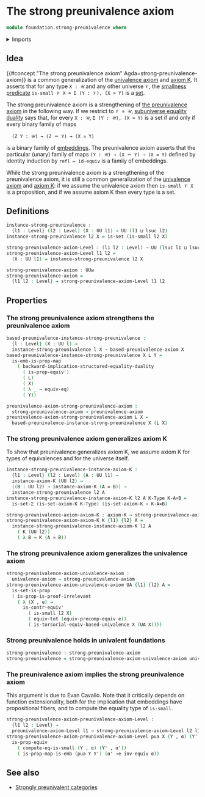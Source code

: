 # The strong preunivalence axiom

```agda
module foundation.strong-preunivalence where
```

<details><summary>Imports</summary>

```agda
open import foundation.contractible-types
open import foundation.dependent-identifications
open import foundation.dependent-pair-types
open import foundation.equality-dependent-pair-types
open import foundation.equivalences
open import foundation.functoriality-dependent-pair-types
open import foundation.identity-types
open import foundation.preunivalence
open import foundation.propositional-maps
open import foundation.propositions
open import foundation.sets
open import foundation.small-types
open import foundation.structured-equality-duality
open import foundation.univalence
open import foundation.universe-levels

open import foundation-core.function-types
```

</details>

## Idea

{{#concept "The strong preunivalence axiom" Agda=strong-preunivalence-axiom}} is
a common generalization of the [univalence axiom](foundation.univalence.md) and
[axiom K](foundation-core.sets.md). It asserts that for any type `X : 𝒰` and any
other universe `𝒱`, the [smallness predicate](foundation-core.small-types.md)
`is-small 𝒱 X ≐ Σ (Y : 𝒱), (X ≃ Y)` is a [set](foundation-core.sets.md).

The strong preunivalence axiom is a strengthening of
[the preunivalence axiom](foundation.preunivalence.md) in the following way. If
we restrict to `𝒱 ≐ 𝒰`,
[subuniverse equality duality](foundation.structured-equality-duality.md) says
that, for every `X : 𝒰`, `Σ (Y : 𝒰), (X ≃ Y)` is a set if and only if every
binary family of maps

```text
  (Z Y : 𝒰) → (Z ＝ Y) → (X ≃ Y)
```

is a binary family of [embeddings](foundation-core.embeddings.md). The
preunivalence axiom asserts that the particular (unary) family of maps
`(Y : 𝒰) → (X ＝ Y) → (X ≃ Y)` defined by identity induction by
`refl ↦ id-equiv` is a family of embeddings.

While the strong preunivalence axiom is a strengthening of the preunivalence
axiom, it is still a common generalization of the
[univalence axiom](foundation.univalence.md) and
[axiom K](foundation-core.sets.md): if we assume the univalence axiom then
`is-small 𝒱 X` is a proposition, and if we assume axiom K then every type is a
set.

## Definitions

```agda
instance-strong-preunivalence :
  {l1 : Level} (l2 : Level) (X : UU l1) → UU (l1 ⊔ lsuc l2)
instance-strong-preunivalence l2 X = is-set (is-small l2 X)

strong-preunivalence-axiom-Level : (l1 l2 : Level) → UU (lsuc l1 ⊔ lsuc l2)
strong-preunivalence-axiom-Level l1 l2 =
  (X : UU l1) → instance-strong-preunivalence l2 X

strong-preunivalence-axiom : UUω
strong-preunivalence-axiom =
  {l1 l2 : Level} → strong-preunivalence-axiom-Level l1 l2
```

## Properties

### The strong preunivalence axiom strengthens the preunivalence axiom

```agda
based-preunivalence-instance-strong-preunivalence :
  {l : Level} (X : UU l) →
  instance-strong-preunivalence l X → based-preunivalence-axiom X
based-preunivalence-instance-strong-preunivalence X L Y =
  is-emb-is-prop-map
    ( backward-implication-structured-equality-duality
      ( is-prop-equiv')
      ( L)
      ( X)
      ( λ _ → equiv-eq)
      ( Y))

preunivalence-axiom-strong-preunivalence-axiom :
  strong-preunivalence-axiom → preunivalence-axiom
preunivalence-axiom-strong-preunivalence-axiom L X =
  based-preunivalence-instance-strong-preunivalence X (L X)
```

### The strong preunivalence axiom generalizes axiom K

To show that preunivalence generalizes axiom K, we assume axiom K for types of
equivalences and for the universe itself.

```agda
instance-strong-preunivalence-instance-axiom-K :
  {l1 : Level} (l2 : Level) (A : UU l1) →
  instance-axiom-K (UU l2) →
  ((B : UU l2) → instance-axiom-K (A ≃ B)) →
  instance-strong-preunivalence l2 A
instance-strong-preunivalence-instance-axiom-K l2 A K-Type K-A≃B =
  is-set-Σ (is-set-axiom-K K-Type) (is-set-axiom-K ∘ K-A≃B)

strong-preunivalence-axiom-axiom-K : axiom-K → strong-preunivalence-axiom
strong-preunivalence-axiom-axiom-K K {l1} {l2} A =
  instance-strong-preunivalence-instance-axiom-K l2 A
    ( K (UU l2))
    ( λ B → K (A ≃ B))
```

### The strong preunivalence axiom generalizes the univalence axiom

```agda
strong-preunivalence-axiom-univalence-axiom :
  univalence-axiom → strong-preunivalence-axiom
strong-preunivalence-axiom-univalence-axiom UA {l1} {l2} A =
  is-set-is-prop
  ( is-prop-is-proof-irrelevant
    ( λ (X , e) →
      is-contr-equiv'
        ( is-small l2 X)
        ( equiv-tot (equiv-precomp-equiv e))
        ( is-torsorial-equiv-based-univalence X (UA X))))
```

### Strong preunivalence holds in univalent foundations

```agda
strong-preunivalence : strong-preunivalence-axiom
strong-preunivalence = strong-preunivalence-axiom-univalence-axiom univalence
```

### The preunivalence axiom implies the strong preunivalence axiom

This argument is due to Evan Cavallo. Note that it critically depends on
function extensionality, both for the implication that embeddings have
propositional fibers, and to compute the equality type of `is-small`.

```agda
strong-preunivalence-axiom-preunivalence-axiom-Level :
  {l1 l2 : Level} →
  preunivalence-axiom-Level l1 → strong-preunivalence-axiom-Level l2 l1
strong-preunivalence-axiom-preunivalence-axiom-Level pua X (Y , α) (Y' , α') =
  is-prop-equiv
    ( compute-eq-is-small (Y , α) (Y' , α'))
    ( is-prop-map-is-emb (pua Y Y') (α' ∘e inv-equiv α))
```

## See also

- [Strongly preunivalent categories](category-theory.strongly-preunivalent-categories.md)
